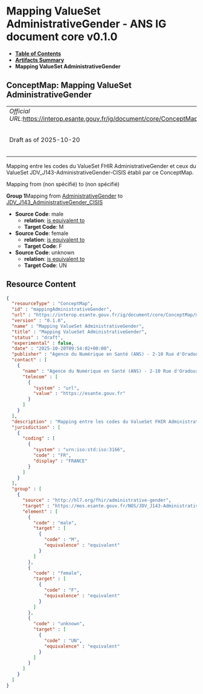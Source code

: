 # Mapping ValueSet AdministrativeGender - ANS IG document core v0.1.0

* [**Table of Contents**](toc.md)
* [**Artifacts Summary**](artifacts.md)
* **Mapping ValueSet AdministrativeGender**

## ConceptMap: Mapping ValueSet AdministrativeGender 

| | |
| :--- | :--- |
| *Official URL*:https://interop.esante.gouv.fr/ig/document/core/ConceptMap/mappingAdministrativeGender | *Version*:0.1.0 |
| Draft as of 2025-10-20 | *Computable Name*:Mapping ValueSet AdministrativeGender |

 
Mapping entre les codes du ValueSet FHIR AdministrativeGender et ceux du ValueSet JDV_J143-AdministrativeGender-CISIS établi par ce ConceptMap. 

Mapping from (non spécifié) to (non spécifié)

**Group 1**Mapping from [AdministrativeGender](http://hl7.org/fhir/R4/codesystem-administrative-gender.html) to [JDV_J143_AdministrativeGender_CISIS](https://interop.esante.gouv.fr/terminologies/1.2.0/ValueSet-JDV-J143-AdministrativeGender-CISIS.html)

* **Source Code**: male
  * **relation**: [is equivalent to](http://hl7.org/fhir/R5/codesystem-concept-map-relationship.html#equivalent)
  * **Target Code**: M
* **Source Code**: female
  * **relation**: [is equivalent to](http://hl7.org/fhir/R5/codesystem-concept-map-relationship.html#equivalent)
  * **Target Code**: F
* **Source Code**: unknown
  * **relation**: [is equivalent to](http://hl7.org/fhir/R5/codesystem-concept-map-relationship.html#equivalent)
  * **Target Code**: UN



## Resource Content

```json
{
  "resourceType" : "ConceptMap",
  "id" : "mappingAdministrativeGender",
  "url" : "https://interop.esante.gouv.fr/ig/document/core/ConceptMap/mappingAdministrativeGender",
  "version" : "0.1.0",
  "name" : "Mapping ValueSet AdministrativeGender",
  "title" : "Mapping ValueSet AdministrativeGender",
  "status" : "draft",
  "experimental" : false,
  "date" : "2025-10-20T09:54:02+00:00",
  "publisher" : "Agence du Numérique en Santé (ANS) - 2-10 Rue d'Oradour-sur-Glane, 75015 Paris",
  "contact" : [
    {
      "name" : "Agence du Numérique en Santé (ANS) - 2-10 Rue d'Oradour-sur-Glane, 75015 Paris",
      "telecom" : [
        {
          "system" : "url",
          "value" : "https://esante.gouv.fr"
        }
      ]
    }
  ],
  "description" : "Mapping entre les codes du ValueSet FHIR AdministrativeGender et ceux du ValueSet JDV_J143-AdministrativeGender-CISIS établi par ce ConceptMap.",
  "jurisdiction" : [
    {
      "coding" : [
        {
          "system" : "urn:iso:std:iso:3166",
          "code" : "FR",
          "display" : "FRANCE"
        }
      ]
    }
  ],
  "group" : [
    {
      "source" : "http://hl7.org/fhir/administrative-gender",
      "target" : "https://mos.esante.gouv.fr/NOS/JDV_J143-AdministrativeGender-CISIS/FHIR/JDV-J143-AdministrativeGender-CISIS",
      "element" : [
        {
          "code" : "male",
          "target" : [
            {
              "code" : "M",
              "equivalence" : "equivalent"
            }
          ]
        },
        {
          "code" : "female",
          "target" : [
            {
              "code" : "F",
              "equivalence" : "equivalent"
            }
          ]
        },
        {
          "code" : "unknown",
          "target" : [
            {
              "code" : "UN",
              "equivalence" : "equivalent"
            }
          ]
        }
      ]
    }
  ]
}

```
